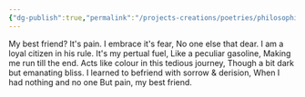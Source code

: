 ```yaml
---
{"dg-publish":true,"permalink":"/projects-creations/poetries/philosophical-thematic/pain/","created":"2025-03-05T19:23:25.343+05:30","updated":"2025-03-11T10:28:51.554+05:30"}
---
```


My best friend?
It's pain.
I embrace it's fear,
No one else that dear.
I am a loyal citizen in his rule.
It's my pertual fuel,
Like a peculiar gasoline,
Making me run till the end.
Acts like colour in this tedious journey,
Though a bit dark but emanating bliss.
I learned to befriend with sorrow & derision,
When I had nothing and no one
But pain,
my best friend.